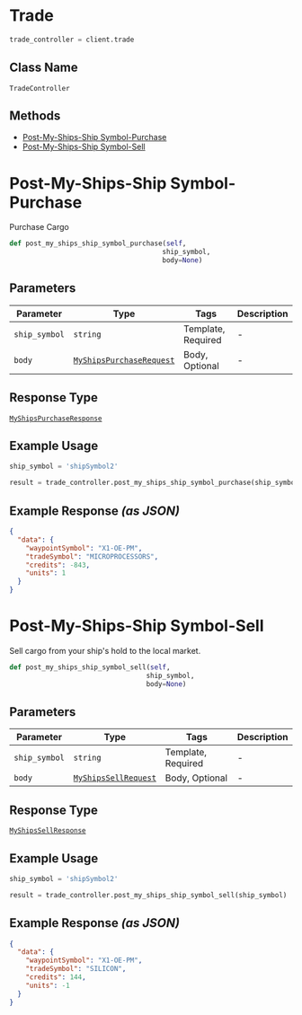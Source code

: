 # Trade

```python
trade_controller = client.trade
```

## Class Name

`TradeController`

## Methods

* [Post-My-Ships-Ship Symbol-Purchase](../../doc/controllers/trade.md#post-my-ships-ship-symbol-purchase)
* [Post-My-Ships-Ship Symbol-Sell](../../doc/controllers/trade.md#post-my-ships-ship-symbol-sell)


# Post-My-Ships-Ship Symbol-Purchase

Purchase Cargo

```python
def post_my_ships_ship_symbol_purchase(self,
                                      ship_symbol,
                                      body=None)
```

## Parameters

| Parameter | Type | Tags | Description |
|  --- | --- | --- | --- |
| `ship_symbol` | `string` | Template, Required | - |
| `body` | [`MyShipsPurchaseRequest`](../../doc/models/my-ships-purchase-request.md) | Body, Optional | - |

## Response Type

[`MyShipsPurchaseResponse`](../../doc/models/my-ships-purchase-response.md)

## Example Usage

```python
ship_symbol = 'shipSymbol2'

result = trade_controller.post_my_ships_ship_symbol_purchase(ship_symbol)
```

## Example Response *(as JSON)*

```json
{
  "data": {
    "waypointSymbol": "X1-OE-PM",
    "tradeSymbol": "MICROPROCESSORS",
    "credits": -843,
    "units": 1
  }
}
```


# Post-My-Ships-Ship Symbol-Sell

Sell cargo from your ship's hold to the local market.

```python
def post_my_ships_ship_symbol_sell(self,
                                  ship_symbol,
                                  body=None)
```

## Parameters

| Parameter | Type | Tags | Description |
|  --- | --- | --- | --- |
| `ship_symbol` | `string` | Template, Required | - |
| `body` | [`MyShipsSellRequest`](../../doc/models/my-ships-sell-request.md) | Body, Optional | - |

## Response Type

[`MyShipsSellResponse`](../../doc/models/my-ships-sell-response.md)

## Example Usage

```python
ship_symbol = 'shipSymbol2'

result = trade_controller.post_my_ships_ship_symbol_sell(ship_symbol)
```

## Example Response *(as JSON)*

```json
{
  "data": {
    "waypointSymbol": "X1-OE-PM",
    "tradeSymbol": "SILICON",
    "credits": 144,
    "units": -1
  }
}
```

